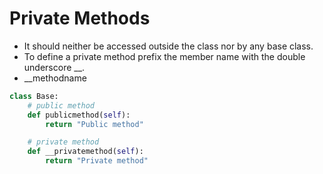 # Private Methods
- It should neither be accessed outside the class nor by any base class.
- To define a private method prefix the member name with the double underscore __.
- __methodname

```python
class Base:
    # public method
    def publicmethod(self):
        return "Public method"

    # private method
    def __privatemethod(self):
        return "Private method"
```